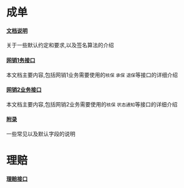 # 成单

#### [文档说明](文档说明)

关于一些默认约定和要求,以及签名算法的介绍

#### [网销1务接口](网销1业务接口)

本文档主要内容,包括网销1业务需要使用的`核保` `承保` `退保`等接口的详细介绍

#### [网销2业务接口](网销2业务接口)

本文档主要内容,包括网销2业务需要使用的`核保` `状态通知`等接口的详细介绍

#### [附录](附录)

一些常见以及默认字段的说明

# 理赔
#### [理赔接口](理赔接口)
